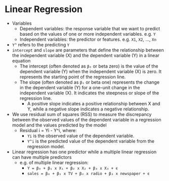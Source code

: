 # Linear Regression

- Variables
  - Dependent variables: the response variable that we want to predict based on the values of one or more independent variables. e.g. `Y`
  - Independent variables: the predictor or features. e.g. `X1`, `X2`, ..., `Xn`
- `Y^` refers to the predicting `Y`
- `intercept` and `slope` are parameters that define the relationship between the independent variable (X) and the dependent variable (Y) in a linear equation
  - The intercept (often denoted as `β₀` or beta zero) is the value of the dependent variable (Y) when the independent variable (X) is zero. It represents the starting point of the regression line.
  - The slope (often denoted as `β₁` or beta one) represents the change in the dependent variable (Y) for a one-unit change in the independent variable (X). It indicates the steepness or slope of the regression line.
    - A positive slope indicates a positive relationship between X and Y, while a negative slope indicates a negative relationship.
- We use residual sum of squares (RSS) to measure the discrepancy between the observed values of the dependent variable in a regression model and the values predicted by the model
  - Residual i = Yi - Y^i, where:
    - `Yi` is the observed value of the dependent variable.
    - `Y^i` is the predicted value of the dependent variable from the regression model.
- Linear regression has one predictor while a multiple linear regression can have multiple predictors
  - e.g. of multiple linear regression:
    - `Y = β₀ + β₁ x X₁ + β₂ x X₂ + β₃ x X₃ + ϵ`
    - `sales = β₀ + β₁ x TV + β₂ x radio + β₃ x newspaper + ϵ`
